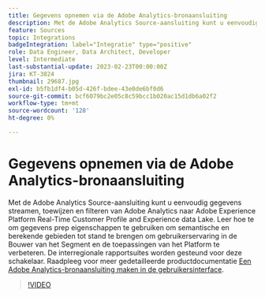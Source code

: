 ```yaml
---
title: Gegevens opnemen via de Adobe Analytics-bronaansluiting
description: Met de Adobe Analytics Source-aansluiting kunt u eenvoudig gegevens streamen, toewijzen en filteren van Adobe Analytics naar Adobe Experience Platform Real-Time Customer Profile and Experience data Lake.
feature: Sources
topic: Integrations
badgeIntegration: label="Integratie" type="positive"
role: Data Engineer, Data Architect, Developer
level: Intermediate
last-substantial-update: 2023-02-23T00:00:00Z
jira: KT-3824
thumbnail: 29687.jpg
exl-id: b5fb1df4-b05d-426f-bdee-43e0de6bf0d6
source-git-commit: bcf6079bc2e05c8c59bcc1b020ac15d1db6a02f2
workflow-type: tm+mt
source-wordcount: '128'
ht-degree: 0%

---
```


# Gegevens opnemen via de Adobe Analytics-bronaansluiting

Met de Adobe Analytics Source-aansluiting kunt u eenvoudig gegevens streamen, toewijzen en filteren van Adobe Analytics naar Adobe Experience Platform Real-Time Customer Profile and Experience data Lake. Leer hoe te om gegevens prep eigenschappen te gebruiken om semantische en berekende gebieden tot stand te brengen om gebruikerservaring in de Bouwer van het Segment en de toepassingen van het Platform te verbeteren. De interregionale rapportsuites worden gesteund voor deze schakelaar. Raadpleeg voor meer gedetailleerde productdocumentatie [Een Adobe Analytics-bronaansluiting maken in de gebruikersinterface](https://experienceleague.adobe.com/docs/experience-platform/sources/ui-tutorials/create/adobe-applications/analytics.html).

>[!VIDEO](https://video.tv.adobe.com/v/29687?quality=12&learn=on)
